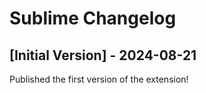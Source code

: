 # Sublime Changelog

## [Initial Version] - 2024-08-21

Published the first version of the extension!
